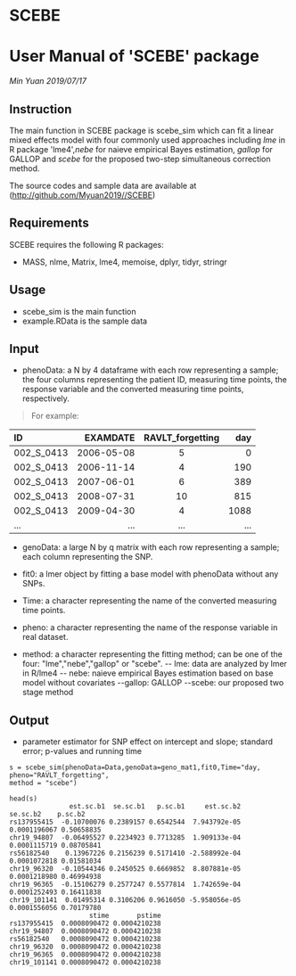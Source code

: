 # SCEBE
# User Manual of 'SCEBE' package 
*Min Yuan*
*2019/07/17*

## Instruction
The main function in SCEBE package is scebe_sim which can fit a linear mixed effects model with four commonly used approaches including *lme* in R package 'lme4',*nebe* for naieve empirical Bayes estimation, *gallop* for GALLOP and *scebe* for the proposed two-step simultaneous correction method. 

The source codes and sample data are available at (http://github.com/Myuan2019//SCEBE)

## Requirements

SCEBE requires the following R packages:

- MASS, nlme, Matrix, lme4, memoise, dplyr, tidyr, stringr

## Usage

- scebe_sim is the main function
- example.RData is the sample data

## Input

- phenoData: a N by 4 dataframe with each row representing a sample; the four columns representing the patient ID, measuring time points, the response variable and the converted measuring time points, respectively.
> For example:

| ID      |     EXAMDATE | RAVLT_forgetting| day|
| :-------- | ----------:| :-------------: |----:|
| 002_S_0413| 2006-05-08 |                5|    0|
 |002_S_0413| 2006-11-14 |                4 | 190|
 |002_S_0413| 2007-06-01 |                6 | 389|
 |002_S_0413| 2008-07-31 |               10 | 815|
 |002_S_0413 |2009-04-30 |                4 |1088|
 |...        |...        |...               |... |


- genoData: a large N by q matrix with each row representing a sample; each column representing the SNP.
 
- fit0: a lmer object by fitting a base model with phenoData without any SNPs.

- Time: a character representing the name of the converted measuring time points.

- pheno: a character representing the name of the response variable in real dataset.

- method: a character representing the fitting method; can be one of the four: "lme","nebe","gallop" or "scebe".
 -- lme: data are analyzed by lmer in R/lme4
 -- nebe: naieve empirical Bayes estimation based on base model without covariates
 --gallop: GALLOP
 --scebe: our proposed two stage method
 
 ## Output

- parameter estimator for SNP effect on intercept and slope; standard error; p-values and running time


```
s = scebe_sim(phenoData=Data,genoData=geno_mat1,fit0,Time="day, pheno="RAVLT_forgetting",
method = "scebe")

head(s)
               est.sc.b1  se.sc.b1   p.sc.b1     est.sc.b2     se.sc.b2    p.sc.b2
rs137955415  -0.10700076 0.2389157 0.6542544  7.943792e-05 0.0001196067 0.50658835
chr19_94807  -0.06495527 0.2234923 0.7713285  1.909133e-04 0.0001115719 0.08705841
rs56182540    0.13967226 0.2156239 0.5171410 -2.588992e-04 0.0001072818 0.01581034
chr19_96320  -0.10544346 0.2450525 0.6669852  8.807881e-05 0.0001218980 0.46994938
chr19_96365  -0.15106279 0.2577247 0.5577814  1.742659e-04 0.0001252493 0.16411838
chr19_101141  0.01495314 0.3106206 0.9616050 -5.958056e-05 0.0001556056 0.70179780
                    stime       pstime
rs137955415  0.0008090472 0.0004210238
chr19_94807  0.0008090472 0.0004210238
rs56182540   0.0008090472 0.0004210238
chr19_96320  0.0008090472 0.0004210238
chr19_96365  0.0008090472 0.0004210238
chr19_101141 0.0008090472 0.0004210238


